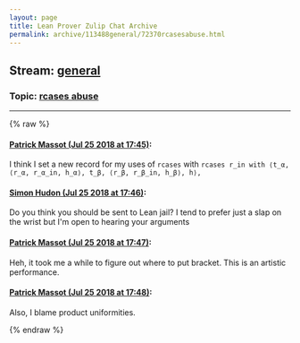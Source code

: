 ```yaml
---
layout: page
title: Lean Prover Zulip Chat Archive 
permalink: archive/113488general/72370rcasesabuse.html
---
```


## Stream: [general](index.html)
### Topic: [rcases abuse](72370rcasesabuse.html)

---


{% raw %}
#### [ Patrick Massot (Jul 25 2018 at 17:45)](https://leanprover.zulipchat.com/#narrow/stream/113488-general/topic/rcases%20abuse/near/130283155):
I think I set a new record for my uses of `rcases` with `rcases r_in with ⟨t_α, ⟨r_α, r_α_in, h_α⟩, t_β, ⟨r_β, r_β_in, h_β⟩, h⟩,`

#### [ Simon Hudon (Jul 25 2018 at 17:46)](https://leanprover.zulipchat.com/#narrow/stream/113488-general/topic/rcases%20abuse/near/130283250):
Do you think you should be sent to Lean jail? I tend to prefer just a slap on the wrist but I'm open to hearing your arguments

#### [ Patrick Massot (Jul 25 2018 at 17:47)](https://leanprover.zulipchat.com/#narrow/stream/113488-general/topic/rcases%20abuse/near/130283313):
Heh, it took me a while to figure out where to put bracket. This is an artistic performance.

#### [ Patrick Massot (Jul 25 2018 at 17:48)](https://leanprover.zulipchat.com/#narrow/stream/113488-general/topic/rcases%20abuse/near/130283322):
Also, I blame product uniformities.


{% endraw %}
